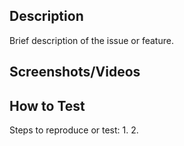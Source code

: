 ## Description
Brief description of the issue or feature.

## Screenshots/Videos
<!-- Drag and drop images/videos here -->

## How to Test
Steps to reproduce or test:
1. 
2. 
